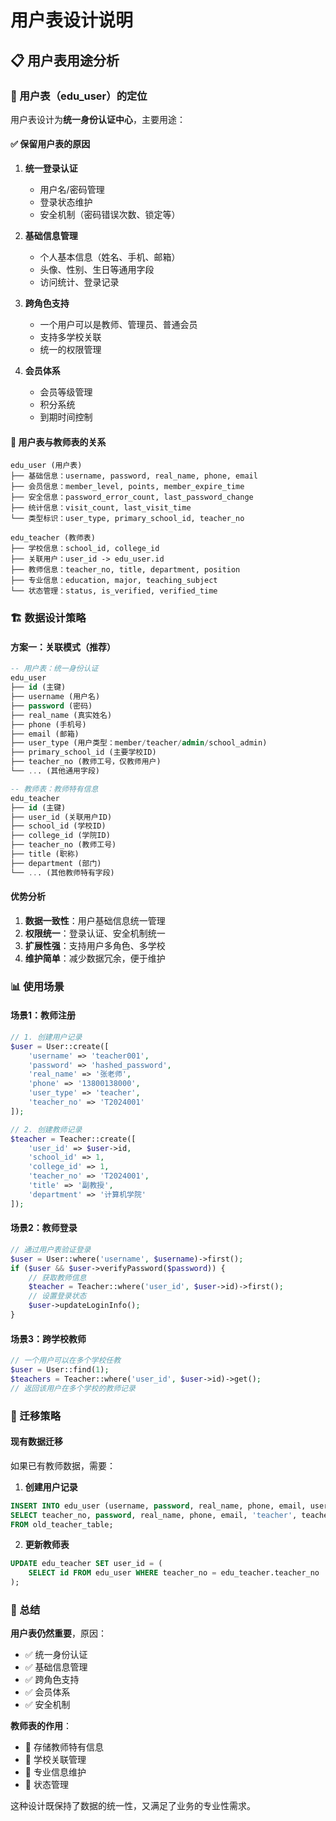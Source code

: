 # 用户表设计说明

## 📋 用户表用途分析

### 🎯 用户表（edu_user）的定位

用户表设计为**统一身份认证中心**，主要用途：

#### ✅ **保留用户表的原因**
1. **统一登录认证**
   - 用户名/密码管理
   - 登录状态维护
   - 安全机制（密码错误次数、锁定等）

2. **基础信息管理**
   - 个人基本信息（姓名、手机、邮箱）
   - 头像、性别、生日等通用字段
   - 访问统计、登录记录

3. **跨角色支持**
   - 一个用户可以是教师、管理员、普通会员
   - 支持多学校关联
   - 统一的权限管理

4. **会员体系**
   - 会员等级管理
   - 积分系统
   - 到期时间控制

#### 🔄 **用户表与教师表的关系**

```
edu_user (用户表)
├── 基础信息：username, password, real_name, phone, email
├── 会员信息：member_level, points, member_expire_time
├── 安全信息：password_error_count, last_password_change
├── 统计信息：visit_count, last_visit_time
└── 类型标识：user_type, primary_school_id, teacher_no

edu_teacher (教师表)
├── 学校信息：school_id, college_id
├── 关联用户：user_id -> edu_user.id
├── 教师信息：teacher_no, title, department, position
├── 专业信息：education, major, teaching_subject
└── 状态管理：status, is_verified, verified_time
```

### 🏗️ 数据设计策略

#### **方案一：关联模式（推荐）**
```sql
-- 用户表：统一身份认证
edu_user
├── id (主键)
├── username (用户名)
├── password (密码)
├── real_name (真实姓名)
├── phone (手机号)
├── email (邮箱)
├── user_type (用户类型：member/teacher/admin/school_admin)
├── primary_school_id (主要学校ID)
├── teacher_no (教师工号，仅教师用户)
└── ... (其他通用字段)

-- 教师表：教师特有信息
edu_teacher
├── id (主键)
├── user_id (关联用户ID)
├── school_id (学校ID)
├── college_id (学院ID)
├── teacher_no (教师工号)
├── title (职称)
├── department (部门)
└── ... (其他教师特有字段)
```

#### **优势分析**
1. **数据一致性**：用户基础信息统一管理
2. **权限统一**：登录认证、安全机制统一
3. **扩展性强**：支持用户多角色、多学校
4. **维护简单**：减少数据冗余，便于维护

### 📊 使用场景

#### **场景1：教师注册**
```php
// 1. 创建用户记录
$user = User::create([
    'username' => 'teacher001',
    'password' => 'hashed_password',
    'real_name' => '张老师',
    'phone' => '13800138000',
    'user_type' => 'teacher',
    'teacher_no' => 'T2024001'
]);

// 2. 创建教师记录
$teacher = Teacher::create([
    'user_id' => $user->id,
    'school_id' => 1,
    'college_id' => 1,
    'teacher_no' => 'T2024001',
    'title' => '副教授',
    'department' => '计算机学院'
]);
```

#### **场景2：教师登录**
```php
// 通过用户表验证登录
$user = User::where('username', $username)->first();
if ($user && $user->verifyPassword($password)) {
    // 获取教师信息
    $teacher = Teacher::where('user_id', $user->id)->first();
    // 设置登录状态
    $user->updateLoginInfo();
}
```

#### **场景3：跨学校教师**
```php
// 一个用户可以在多个学校任教
$user = User::find(1);
$teachers = Teacher::where('user_id', $user->id)->get();
// 返回该用户在多个学校的教师记录
```

### 🔧 迁移策略

#### **现有数据迁移**
如果已有教师数据，需要：

1. **创建用户记录**
```sql
INSERT INTO edu_user (username, password, real_name, phone, email, user_type, teacher_no)
SELECT teacher_no, password, real_name, phone, email, 'teacher', teacher_no
FROM old_teacher_table;
```

2. **更新教师表**
```sql
UPDATE edu_teacher SET user_id = (
    SELECT id FROM edu_user WHERE teacher_no = edu_teacher.teacher_no
);
```

### 📝 总结

**用户表仍然重要**，原因：
- ✅ 统一身份认证
- ✅ 基础信息管理
- ✅ 跨角色支持
- ✅ 会员体系
- ✅ 安全机制

**教师表的作用**：
- 🎯 存储教师特有信息
- 🎯 学校关联管理
- 🎯 专业信息维护
- 🎯 状态管理

这种设计既保持了数据的统一性，又满足了业务的专业性需求。 
